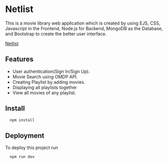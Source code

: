 
# Netlist

This is a movie library web application which is created by using EJS, CSS, Javascript in the Frontend, Node.js for Backend, MongoDB as the Database, and Bootstrap to create the better user interface.

[Netlist](https://movie-list-app-wf0y.onrender.com)

## Features

- User authentication(Sign In/Sign Up).
- Movie Search using OMDP API.
- Creating Playlist by adding movies.
- Displaying all playlists together
- View all movies of any playlist.


## Install

```bash
  npm install
```

## Deployment

To deploy this project run

```bash
  npm run dev
```

